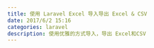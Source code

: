 ```yaml
---
title: 使用 Laravel Excel 导入导出 Excel & CSV
date: 2017/6/2 15:16
categories: laravel
description: 使用优雅的方式导入，导出 Excel和CSV
---
```


